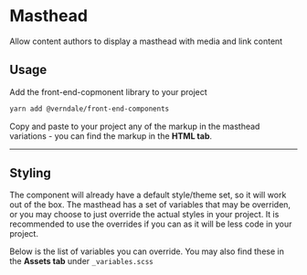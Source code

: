 # Masthead
Allow content authors to display a masthead with media and link content

## Usage
Add the front-end-copmonent library to your project
```bash
yarn add @verndale/front-end-components
```

Copy and paste to your project any of the markup in the masthead variations - you can find the markup in the **HTML tab**.

_________

## Styling
The component will already have a default style/theme set, so it will work out of the box.
The masthead has a set of variables that may be overriden, or you may choose to just override the actual styles in your project.
It is recommended to use the overrides if you can as it will be less code in your project.

Below is the list of variables you can override. You may also find these in the **Assets tab** under `_variables.scss`
```scss
